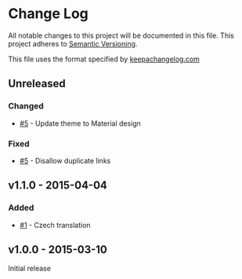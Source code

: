 # Change Log
All notable changes to this project will be documented in this file.
This project adheres to [Semantic Versioning](http://semver.org/).

This file uses the format specified by [keepachangelog.com](http://keepachangelog.com)

## Unreleased
### Changed
- [#5] - Update theme to Material design

### Fixed
- [#5] - Disallow duplicate links

## v1.1.0 - 2015-04-04
### Added
- [#1] - Czech translation

## v1.0.0 - 2015-03-10
Initial release

[#1]: https://github.com/alexghr/bulkshare/pull/1
[#5]: https://github.com/alexghr/bulkshare/pull/5
